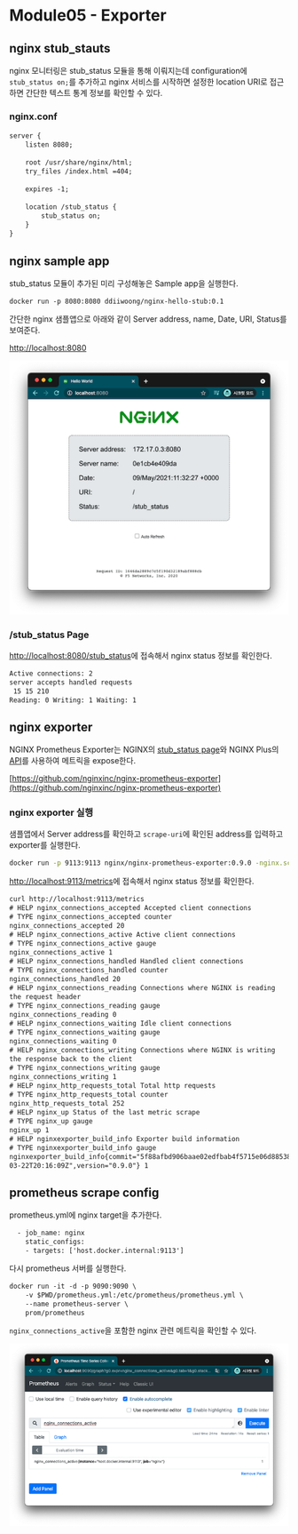 # Module05 - Exporter

## nginx stub_stauts

nginx 모니터링은 stub_status 모듈을 통해 이뤄지는데 configuration에 `stub_status on;`를 추가하고 nginx 서비스를 시작하면 설정한 location URI로 접근하면 간단한 텍스트 통계 정보를 확인할 수 있다.  

### nginx.conf
```
server {
    listen 8080;

    root /usr/share/nginx/html;
    try_files /index.html =404;

    expires -1;

    location /stub_status {
        stub_status on;
    }
}
```

## nginx sample app

stub_status 모듈이 추가된 미리 구성해놓은 Sample app을 실행한다.  

```
docker run -p 8080:8080 ddiiwoong/nginx-hello-stub:0.1
```

간단한 nginx 샘플앱으로 아래와 같이 Server address, name, Date, URI, Status를 보여준다.

[http://localhost:8080](http://localhost:8080)

![demo](./nginx-sample.png)

### /stub_status Page

[http://localhost:8080/stub_status](http://localhost:8080/stub_status)에 접속해서 nginx status 정보를 확인한다.

```
Active connections: 2 
server accepts handled requests
 15 15 210 
Reading: 0 Writing: 1 Waiting: 1 
```

## nginx exporter

NGINX Prometheus Exporter는 NGINX의 [stub_status page](http://nginx.org/en/docs/http/ngx_http_stub_status_module.html#stub_status)와 NGINX Plus의 [API](https://nginx.org/en/docs/http/ngx_http_api_module.html)를 사용하여 메트릭을 expose한다. 

[https://github.com/nginxinc/nginx-prometheus-exporter](https://github.com/nginxinc/nginx-prometheus-exporter)

### nginx exporter 실행

샘플앱에서 Server address를 확인하고 `scrape-uri`에 확인된 address를 입력하고 exporter를 실행한다.

```sh
docker run -p 9113:9113 nginx/nginx-prometheus-exporter:0.9.0 -nginx.scrape-uri=http://<nginx-address>:8080/stub_status
```

[http://localhost:9113/metrics](http://localhost:9113/metrics)에 접속해서 nginx status 정보를 확인한다.

```
curl http://localhost:9113/metrics
# HELP nginx_connections_accepted Accepted client connections
# TYPE nginx_connections_accepted counter
nginx_connections_accepted 20
# HELP nginx_connections_active Active client connections
# TYPE nginx_connections_active gauge
nginx_connections_active 1
# HELP nginx_connections_handled Handled client connections
# TYPE nginx_connections_handled counter
nginx_connections_handled 20
# HELP nginx_connections_reading Connections where NGINX is reading the request header
# TYPE nginx_connections_reading gauge
nginx_connections_reading 0
# HELP nginx_connections_waiting Idle client connections
# TYPE nginx_connections_waiting gauge
nginx_connections_waiting 0
# HELP nginx_connections_writing Connections where NGINX is writing the response back to the client
# TYPE nginx_connections_writing gauge
nginx_connections_writing 1
# HELP nginx_http_requests_total Total http requests
# TYPE nginx_http_requests_total counter
nginx_http_requests_total 252
# HELP nginx_up Status of the last metric scrape
# TYPE nginx_up gauge
nginx_up 1
# HELP nginxexporter_build_info Exporter build information
# TYPE nginxexporter_build_info gauge
nginxexporter_build_info{commit="5f88afbd906baae02edfbab4f5715e06d88538a0",date="2021-03-22T20:16:09Z",version="0.9.0"} 1
```

## prometheus scrape config

prometheus.yml에 nginx target을 추가한다. 
```
  - job_name: nginx
    static_configs:
    - targets: ['host.docker.internal:9113']
```

다시 prometheus 서버를 실행한다.
```
docker run -it -d -p 9090:9090 \
    -v $PWD/prometheus.yml:/etc/prometheus/prometheus.yml \
    --name prometheus-server \
    prom/prometheus
```

`nginx_connections_active`을 포함한 nginx 관련 메트릭을 확인할 수 있다.  

![metric_nginx](./metric-nginx.png)

